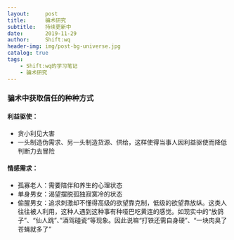 ```yaml
---
layout:     post
title:      骗术研究
subtitle:   持续更新中
date:       2019-11-29
author:     Shift:wq
header-img: img/post-bg-universe.jpg
catalog: true
tags:
    - Shift:wq的学习笔记
    - 骗术研究
---
```

### 骗术中获取信任的种种方式
#### 利益驱使：
- 贪小利见大害
- 一头制造伪需求、另一头制造货源、供给，这样使得当事人因利益驱使而降低判断力去冒险

#### 情感需求：
- 孤寡老人：需要陪伴和养生的心理状态
- 单身男女：渴望摆脱孤独寂寞冷的状态
- 偷腥男女：追求刺激却不懂得高级的欲望靠克制，低级的欲望靠放纵。这类人往往被人利用，这种人遇到这种事有种哑巴吃黄连的感觉。如现实中的“放鸽子”、“仙人跳”、”酒驾碰瓷“等现象。因此说嘛“打铁还需自身硬”、“一块肉臭了苍蝇就多了”